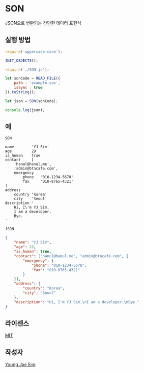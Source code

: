 # SON
JSON으로 변환되는 간단한 데이터 표현식

## 실행 방법
```javascript
require('uppercase-core');

INIT_OBJECTS();

require('./SON.js');

let sonCode = READ_FILE({
	path : 'example.son',
	isSync : true
}).toString();

let json = SON(sonCode);

console.log(json);
```

## 예
`SON`
```son
name		'YJ Sim'
age			29
is_human	true
contact		[
	'hanul@hanul.me',
	'admin@btncafe.com',
	emergency
		phone	'010-1234-5678'
		fax		'010-8765-4321'
]
address
	country	'Korea'
	city	'Seoul'
description '
	Hi, I\'m YJ Sim.
	I am a developer.
	Bye.
'
```

`JSON`
```json
{
    "name": "YJ Sim",
    "age": 29,
    "is_human": true,
    "contact": ["hanul@hanul.me", "admin@btncafe.com", {
        "emergency": {
            "phone": "010-1234-5678",
            "fax": "010-8765-4321"
        }
    }],
    "address": {
        "country": "Korea",
        "city": "Seoul"
    },
    "description": "Hi, I'm YJ Sim.\nI am a developer.\nBye."
}
```

## 라이센스
[MIT](LICENSE)

## 작성자
[Young Jae Sim](https://github.com/Hanul)